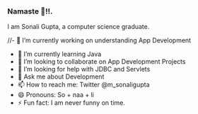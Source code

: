 ### Namaste 🙏!!. 
I am Sonali Gupta, a computer science graduate.


//- 🔭 I’m currently working on understanding App Development  
- 🌱 I’m currently learning Java
- 👯 I’m looking to collaborate on App Development Projects
- 🤔 I’m looking for help with JDBC and Servlets
- 💬 Ask me about Development 
- 📫 How to reach me: Twitter @m_sonaligupta
- 😄 Pronouns: So + naa + li
- ⚡ Fun fact: I am never funny on time.

